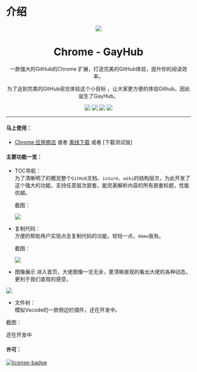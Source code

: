 # 介绍
<p align="center"><img src="https://ws4.sinaimg.cn/large/006tKfTcgy1fj6b54v22kj306y06yq3v.jpg" /></p>
<h1 align="center">Chrome - GayHub</h1>
<p align="center">一款强大的GitHub的Chrome 扩展，打造完美的GitHub体验，提升你的阅读效率。</p>
<p align="center">为了达到完美的GitHub阅览体验这个小目标 ，让大家更方便的体验Github，因此诞生了GayHub。</p>
<p align="center">
   <a href="javscript:;"><img src="https://img.shields.io/badge/lastest_version-1.0.3-blue.svg"></a>
   <a target="_blank" href="javscript:;"><img src="https://img.shields.io/badge/website-_simpread.ksria.com-1DBA90.svg"></a>
   <a target="_blank" href="javscript:;"><img src="https://img.shields.io/badge/download-_chrome_webstore-brightgreen.svg"></a>
   <a href="javscript:;"><img src="https://img.shields.io/badge/download-_crx-brightgreen.svg"></a>

</p>

***

#### 马上使用：
* [Chrome 应用商店]() 或者 [离线下载]() 或者 [下载测试版]

#### 主要功能一览：
- TOC导航：  
  为了清晰明了的概览整个`GitHub`文档、`issure`、`wiki`的结构层次，为此开发了这个强大的功能，支持任意层次嵌套，能完美解析内容的所有嵌套标题，性能优越。
  
  截图：
  
  ![](https://ws1.sinaimg.cn/large/006tKfTcgy1fj6c6lg3amj30go0jfwj6.jpg)

- 复制代码：  
  方便的帮助用户实现点击复制代码的功能，轻轻一点，`demo`我有。
  
  截图：
  
  ![](https://ws1.sinaimg.cn/large/006tKfTcgy1fj6c9yhmvmj30k40d977u.jpg)

- 图像展示 
进入首页，大佬图像一览无余，更清晰直观的看出大佬的各种动态，更利于我们直观的感受。

![](https://ws4.sinaimg.cn/large/006tKfTcgy1fj6ceezg31j30go0iqjw8.jpg)

- 文件树：  
模拟Vscode的一款侧边栏插件，还在开发中。

截图：
 
 还在开发中

#### 许可：
[![license-badge]][license-link]

<!-- Link -->
[www-badge]:        https://img.shields.io/badge/website-_simpread.ksria.com-1DBA90.svg
[www-link]:         http://ksria.com/simpread
[version-badge]:    https://img.shields.io/badge/lastest_version-1.0.3-blue.svg
[version-link]:     https://github.com/kenshin/simpread/releases
[chrome-badge]:     https://img.shields.io/badge/download-_chrome_webstore-brightgreen.svg
[chrome-link]:      https://chrome.google.com/webstore/detail/%E7%AE%80%E6%82%A6-simpread/ijllcpnolfcooahcekpamkbidhejabll
[offline-badge]:    https://img.shields.io/badge/download-_crx-brightgreen.svg
[offline-link]:     http://ksria.com/simpread/crx/1.0.3/simpread.crx
[license-badge]:    https://img.shields.io/github/license/mashape/apistatus.svg
[license-link]:     https://opensource.org/licenses/MIT


